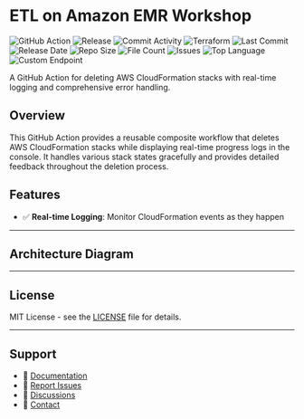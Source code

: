 # ETL on Amazon EMR Workshop

![GitHub Action](https://img.shields.io/badge/GitHub-Action-blue?logo=github)&nbsp;![Release](https://github.com/subhamay-bhattacharyya/2608-emr-tf/actions/workflows/release.yaml/badge.svg)&nbsp;![Commit Activity](https://img.shields.io/github/commit-activity/t/subhamay-bhattacharyya/2608-emr-tf)&nbsp;![Terraform](https://img.shields.io/badge/AWS-Terraform-orange?logo=amazonaws)&nbsp;![Last Commit](https://img.shields.io/github/last-commit/subhamay-bhattacharyya/2608-emr-tf)&nbsp;![Release Date](https://img.shields.io/github/release-date/subhamay-bhattacharyya/2608-emr-tf)&nbsp;![Repo Size](https://img.shields.io/github/repo-size/subhamay-bhattacharyya/2608-emr-tf)&nbsp;![File Count](https://img.shields.io/github/directory-file-count/subhamay-bhattacharyya/2608-emr-tf)&nbsp;![Issues](https://img.shields.io/github/issues/subhamay-bhattacharyya/2608-emr-tf)&nbsp;![Top Language](https://img.shields.io/github/languages/top/subhamay-bhattacharyya/2608-emr-tf)&nbsp;![Custom Endpoint](https://img.shields.io/endpoint?url=https://gist.githubusercontent.com/bsubhamay/b8f23678c38947cfc23cde5702ef8fcc/raw/2608-emr-tf.json?)


A GitHub Action for deleting AWS CloudFormation stacks with real-time logging and comprehensive error handling.

## Overview

This GitHub Action provides a reusable composite workflow that deletes AWS CloudFormation stacks while displaying real-time progress logs in the console. It handles various stack states gracefully and provides detailed feedback throughout the deletion process.

## Features

- ✅ **Real-time Logging**: Monitor CloudFormation events as they happen

---

## Architecture Diagram


---

## License

MIT License - see the [LICENSE](LICENSE) file for details.

---

## Support

- 📖 [Documentation](https://github.com/subhamay-bhattacharyya/2608-emr-tf/wiki)
- 🐛 [Report Issues](https://github.com/subhamay-bhattacharyya/2608-emr-tf/issues)
- 💬 [Discussions](https://github.com/subhamay-bhattacharyya/2608-emr-tf/discussions)
- 📧 [Contact](mailto:support@subhamay.aws@gmail.com)